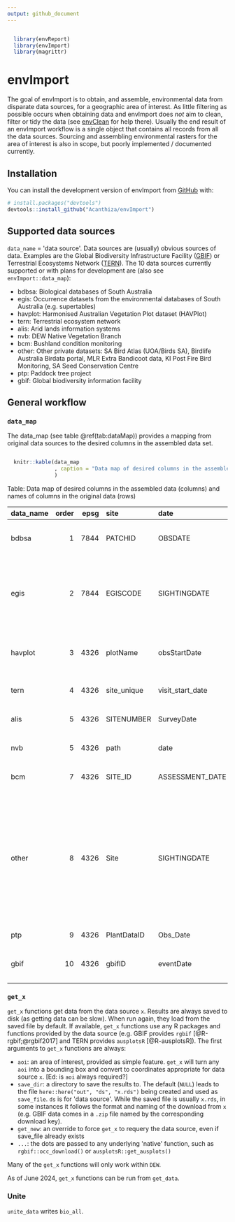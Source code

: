 ```yaml
---
output: github_document
---
```


<!-- README.md is generated from README.Rmd. Please edit that file -->




```r

  library(envReport)
  library(envImport)
  library(magrittr)
```

# envImport

<!-- badges: start -->
<!-- badges: end -->

The goal of envImport is to obtain, and assemble, environmental data from disparate data sources, for a geographic area of interest. As little filtering as possible occurs when obtaining data and envImport does _not_ aim to clean, filter or tidy the data (see [envClean](https://acanthiza.github.io/envClean/) for help there). Usually the end result of an envImport workflow is a single object that contains all records from all the data sources. Sourcing and assembling environmental rasters for the area of interest is also in scope, but poorly implemented / documented currently.

## Installation

You can install the development version of envImport from [GitHub](https://github.com/) with:

``` r
# install.packages("devtools")
devtools::install_github("Acanthiza/envImport")
```

## Supported data sources

`data_name` = 'data source'. Data sources are (usually) obvious sources of data. Examples are the Global Biodiversity Infrastructure Facility ([GBIF](https://www.gbif.org/)) or Terrestrial Ecosystems Network ([TERN](https://www.tern.org.au/)). The 10 data sources currently supported or with plans for development are (also see `envImport::data_map`):

* bdbsa: Biological databases of South Australia
* egis: Occurrence datasets from the environmental databases of South Australia (e.g. supertables)
* havplot: Harmonised Australian Vegetation Plot dataset (HAVPlot)
* tern: Terrestrial ecosystem network
* alis: Arid lands information systems
* nvb: DEW Native Vegetation Branch
* bcm: Bushland condition monitoring
* other: Other private datasets: SA Bird Atlas (UOA/Birds SA), Birdlife Australia Birdata portal, MLR Extra Bandicoot data, KI Post Fire Bird Monitoring, SA Seed Conservation Centre
* ptp: Paddock tree project
* gbif: Global biodiversity information facility

## General workflow

### `data_map`

The data_map (see table @ref(tab:dataMap)) provides a mapping from original data sources to the desired columns in the assembled data set.


```r

  knitr::kable(data_map
               , caption = "Data map of desired columns in the assembled data (columns) and names of columns in the original data (rows)"
               )
```



Table: Data map of desired columns in the assembled data (columns) and names of columns in the original data (rows)

|data_name | order| epsg|site        |date             |lat             |long             |original_name  |common   |nsx        |occ_derivation   |quantity         |survey_nr |survey     |ind              |rel_metres                    |sens         |lifeform  |lifespan |cover            |cover_code      |height |quad_x       |quad_y       |epbc_status     |npw_status       |method           |obs            |denatured           |desc                                                                                                                                                                         |kingdom |data_name_use |
|:---------|-----:|----:|:-----------|:----------------|:---------------|:----------------|:--------------|:--------|:----------|:----------------|:----------------|:---------|:----------|:----------------|:-----------------------------|:------------|:---------|:--------|:----------------|:---------------|:------|:------------|:------------|:---------------|:----------------|:----------------|:--------------|:-------------------|:----------------------------------------------------------------------------------------------------------------------------------------------------------------------------|:-------|:-------------|
|bdbsa     |     1| 7844|PATCHID     |OBSDATE          |LATITUDE        |LONGITUDE        |CONCATNAMAUTH  |COMNAME1 |NSXCODE    |NUMOBSERVED      |NUMOBSERVED      |SURVEYNR  |SURVEYNAME |ISINDIGENOUS     |rel_metres                    |NA           |MUIRCODE  |LIFESPAN |COVER            |COVCODE         |NA     |VEGQUADSIZE1 |VEGQUADSIZE2 |ESACTSTATUSCODE |NPWACTSTATUSCODE |METHODDESC       |observer       |NA                  |Biological databases of South Australia                                                                                                                                      |kingdom |BDBSA         |
|egis      |     2| 7844|EGISCODE    |SIGHTINGDATE     |LATITUDE        |LONGITUDE        |SPECIES        |COMNAME  |NSXCODE    |NUMOBSERVED      |NUMOBSERVED      |SURVEYNR  |SURVEYNAME |ISINDIGENOUSFLAG |rel_metres                    |DISTRIBNDESC |NA        |NA       |NA               |NA              |NA     |NA           |NA           |ESACTSTATUSCODE |NPWACTSTATUSCODE |METHODDESC       |OBSERVER       |NA                  |Occurrence datasets from the environmental databases of South Australia (e.g. supertables)                                                                                   |kingdom |EGIS          |
|havplot   |     3| 4326|plotName    |obsStartDate     |decimalLatitude |decimalLongitude |scientificName |NA       |NA         |abundanceValue   |abundanceValue   |NA        |projectID  |NA               |coordinateUncertaintyInMetres |NA           |NA        |NA       |cover            |NA              |NA     |length       |width        |NA              |NA               |abundanceMethod  |individualName |NA                  |Harmonised Australian Vegetation Plot dataset (HAVPlot)                                                                                                                      |kingdom |HAVPlot       |
|tern      |     4| 4326|site_unique |visit_start_date |latitude        |longitude        |species        |NA       |NA         |NA               |NA               |NA        |NA         |NA               |NA                            |NA           |lifeform  |NA       |cover            |NA              |height |quadX        |quadY        |NA              |NA               |NA               |observer_veg   |NA                  |Terrestrial ecosystem network                                                                                                                                                |kingdom |TERN          |
|alis      |     5| 4326|SITENUMBER  |SurveyDate       |LATITUDE        |LONGITUDE        |CONCATNAMAUTH  |COMNAME1 |NSXCode    |NA               |NA               |NA        |LandSystem |ISINDIGENOUS     |NA                            |NA           |Lifeform  |LIFESPAN |Cover            |NA              |NA     |NA           |NA           |ESACTSTATUSCODE |NPWACTSTATUSCODE |NA               |observer       |NA                  |Arid lands information systems                                                                                                                                               |kingdom |ALIS          |
|nvb       |     5| 4326|path        |date             |lat             |lon              |Spp            |NA       |NA         |NA               |NA               |NA        |NA         |NA               |NA                            |NA           |NA        |NA       |NA               |NA              |NA     |NA           |NA           |NA              |NA               |NA               |assessor       |NA                  |DEW Native Vegetation Branch                                                                                                                                                 |kingdom |NVB           |
|bcm       |     7| 4326|SITE_ID     |ASSESSMENT_DATE  |LATITUDE        |LONGITUDE        |CONCATNAMAUTH  |COMNAME1 |NSXCODE    |NA               |NA               |NA        |NA         |ISINDIGENOUS     |NA                            |NA           |NA        |LIFESPAN |NA               |NA              |NA     |X_DIM        |Y_DIM        |ESACTSTATUSCODE |NPWACTSTATUSCODE |NA               |assessor       |NA                  |Bushland condition monitoring                                                                                                                                                |kingdom |BCM           |
|other     |     8| 4326|Site        |SIGHTINGDATE     |LATITUDE        |LONGITUDE        |SPECIES        |NA       |NA         |NUMOBSERVED      |NUMOBSERVED      |SURVEYNR  |SURVEYNAME |NA               |maxDist                       |NA           |NA        |NA       |NA               |NA              |NA     |NA           |NA           |NA              |NA               |METHODDESC       |observer       |NA                  |Other private datasets: SA Bird Atlas (UOA/Birds SA), Birdlife Australia Birdata portal, MLR Extra Bandicoot data, KI Post Fire Bird Monitoring, SA Seed Conservation Centre |kingdom |Other         |
|ptp       |     9| 4326|PlantDataID |Obs_Date         |LATITUDE        |LONGITUDE        |CONCATNAMAUTH  |COMNAME1 |NSXCODE    |NA               |NA               |NA        |NA         |ISINDIGENOUS     |NA                            |NA           |Life_form |LIFESPAN |NA               |Cover_abundance |NA     |NA           |NA           |NA              |NA               |NA               |Observers      |NA                  |Paddock tree project                                                                                                                                                         |kingdom |PTP           |
|gbif      |    10| 4326|gbifID      |eventDate        |decimalLatitude |decimalLongitude |species        |NA       |organismID |occurrenceStatus |organismQuantity |NA        |NA         |NA               |coordinateUncertaintyInMeters |NA           |NA        |NA       |organismQuantity |NA              |NA     |NA           |NA           |NA              |NA               |samplingProtocol |recordedBy     |informationWithheld |Global biodiversity information facility                                                                                                                                     |kingdom |GBIF          |



### `get_x`

`get_x` functions get data from the data source `x`. Results are always saved to disk (as getting data can be slow). When run again, they load from the saved file by default. If available, `get_x` functions use any R packages and functions provided by the data source (e.g. GBIF provides `rgbif` [@R-rgbif;@rgbif2017] and TERN provides `ausplotsR` [@R-ausplotsR]). The first arguments to `get_x` functions are always:

* `aoi`: an area of interest, provided as simple feature. `get_x` will turn any `aoi` into a bounding box and convert to coordinates appropriate for data source `x`. [Ed: is `aoi` always required?]
* `save_dir`: a directory to save the results to. The default (`NULL`) leads to the file `here::here("out", "ds", "x.rds")` being created and used as `save_file`. `ds` is for 'data source'. While the saved file is usually `x.rds`, in some instances it follows the format and naming of the download from `x` (e.g. GBIF data comes in a `.zip` file named by the corresponding download key).
* `get_new`: an override to force `get_x` to requery the data source, even if save_file already exists
* `...`: the dots are passed to any underlying 'native' function, such as `rgbif::occ_download()` or `ausplotsR::get_ausplots()`

Many of the `get_x` functions will only work within `DEW`.

As of June 2024, `get_x` functions can be run from `get_data`.

### Unite

`unite_data` writes `bio_all`. 
